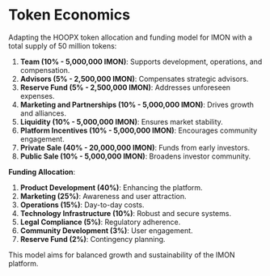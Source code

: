 # Token Economics

Adapting the HOOPX token allocation and funding model for IMON with a total supply of 50 million tokens:

1. **Team (10% - 5,000,000 IMON)**: Supports development, operations, and compensation.
2. **Advisors (5% - 2,500,000 IMON)**: Compensates strategic advisors.
3. **Reserve Fund (5% - 2,500,000 IMON)**: Addresses unforeseen expenses.
4. **Marketing and Partnerships (10% - 5,000,000 IMON)**: Drives growth and alliances.
5. **Liquidity (10% - 5,000,000 IMON)**: Ensures market stability.
6. **Platform Incentives (10% - 5,000,000 IMON)**: Encourages community engagement.
7. **Private Sale (40% - 20,000,000 IMON)**: Funds from early investors.
8. **Public Sale (10% - 5,000,000 IMON)**: Broadens investor community.

**Funding Allocation**:

1. **Product Development (40%)**: Enhancing the platform.
2. **Marketing (25%)**: Awareness and user attraction.
3. **Operations (15%)**: Day-to-day costs.
4. **Technology Infrastructure (10%)**: Robust and secure systems.
5. **Legal Compliance (5%)**: Regulatory adherence.
6. **Community Development (3%)**: User engagement.
7. **Reserve Fund (2%)**: Contingency planning.

This model aims for balanced growth and sustainability of the IMON platform.
